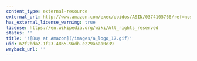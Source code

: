 ```yaml
---
content_type: external-resource
external_url: http://www.amazon.com/exec/obidos/ASIN/0374105766/ref=nosim/mitopencourse-20
has_external_license_warning: true
license: https://en.wikipedia.org/wiki/All_rights_reserved
status: ''
title: '![Buy at Amazon](/images/a_logo_17.gif)'
uid: 62f2bda2-1f23-4865-9adb-e229a6aa0e39
wayback_url: ''
---
```

